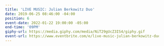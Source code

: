 ```yaml
---
title: 'LIVE MUSIC: Julian Berkowitz Duo'
date: 2019-06-25 08:46:00 -04:00
position: 6
event-date: 2022-01-22 19:00:00 -05:00
end-time: '09PM'
giphy-url: https://media.giphy.com/media/NiT29gUcZ3IS4/giphy.gif
event-url: https://www.eventbrite.com/e/live-music-julian-berkowitz-duo-tickets-223715036697
---
```


